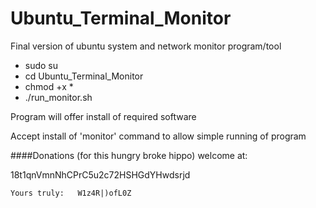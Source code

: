 # Ubuntu_Terminal_Monitor
Final version of ubuntu system and network monitor program/tool
* sudo su
* cd Ubuntu_Terminal_Monitor
* chmod +x *
* ./run_monitor.sh

Program will offer install of required software

Accept install of 'monitor' command to allow simple running of program

####Donations 
(for this hungry broke hippo) welcome at:

18t1qnVmnNhCPrC5u2c72HSHGdYHwdsrjd

    Yours truly:   W1z4R|)ofL0Z
